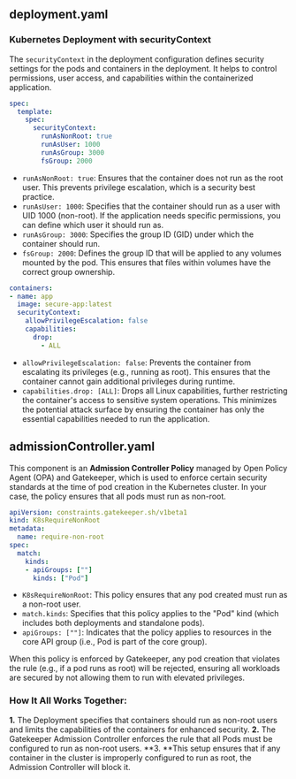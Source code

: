 ## deployment.yaml

### Kubernetes Deployment with securityContext
The ```securityContext``` in the deployment configuration defines security settings for the pods and containers in the deployment. It helps to control permissions, user access, and capabilities within the containerized application.

```yaml
spec:
  template:
    spec:
      securityContext:
        runAsNonRoot: true
        runAsUser: 1000
        runAsGroup: 3000
        fsGroup: 2000
```

- ```runAsNonRoot: true```: Ensures that the container does not run as the root user. This prevents privilege escalation, which is a security best practice.
- ```runAsUser: 1000```: Specifies that the container should run as a user with UID 1000 (non-root). If the application needs specific permissions, you can define which user it should run as.
- ```runAsGroup: 3000```: Specifies the group ID (GID) under which the container should run.
- ```fsGroup: 2000```: Defines the group ID that will be applied to any volumes mounted by the pod. This ensures that files within volumes have the correct group ownership.

```yaml
containers:
- name: app
  image: secure-app:latest
  securityContext:
    allowPrivilegeEscalation: false
    capabilities:
      drop:
        - ALL
```

- ```allowPrivilegeEscalation: false```: Prevents the container from escalating its privileges (e.g., running as root). This ensures that the container cannot gain additional privileges during runtime.
- ```capabilities.drop: [ALL]```: Drops all Linux capabilities, further restricting the container's access to sensitive system operations. This minimizes the potential attack surface by ensuring the container has only the essential capabilities needed to run the application.


## admissionController.yaml

This component is an **Admission Controller Policy** managed by Open Policy Agent (OPA) and Gatekeeper, which is used to enforce certain security standards at the time of pod creation in the Kubernetes cluster. In your case, the policy ensures that all pods must run as non-root.

```yaml
apiVersion: constraints.gatekeeper.sh/v1beta1
kind: K8sRequireNonRoot
metadata:
  name: require-non-root
spec:
  match:
    kinds:
    - apiGroups: [""]
      kinds: ["Pod"]
```

- ```K8sRequireNonRoot```: This policy ensures that any pod created must run as a non-root user.
- ```match.kinds```: Specifies that this policy applies to the "Pod" kind (which includes both deployments and standalone pods).
- ```apiGroups: [""]```: Indicates that the policy applies to resources in the core API group (i.e., Pod is part of the core group).

When this policy is enforced by Gatekeeper, any pod creation that violates the rule (e.g., if a pod runs as root) will be rejected, ensuring all workloads are secured by not allowing them to run with elevated privileges.

### How It All Works Together:
**1.** The Deployment specifies that containers should run as non-root users and limits the capabilities of the containers for enhanced security.
**2.** The Gatekeeper Admission Controller enforces the rule that all Pods must be configured to run as non-root users.
**3. **This setup ensures that if any container in the cluster is improperly configured to run as root, the Admission Controller will block it.

